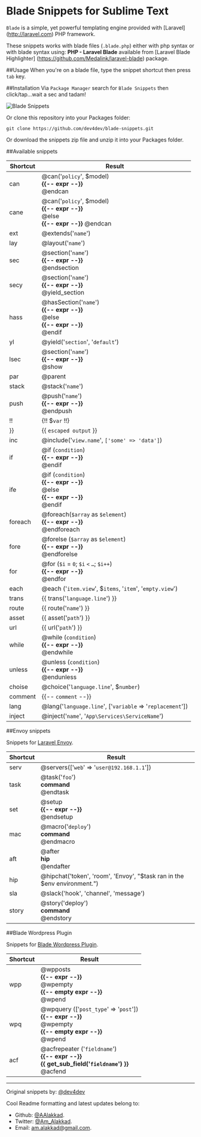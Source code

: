 # Blade Snippets for Sublime Text

`Blade` is a simple, yet powerful templating engine provided with [Laravel] (http://laravel.com) PHP framework.

These snippets works with blade files (`.blade.php`) either with php syntax or with blade syntax using: **PHP - Laravel Blade** available from [Laravel Blade Highlighter] (https://github.com/Medalink/laravel-blade) package.

##Usage
When you're on a blade file, type the snippet shortcut then press `tab` key.

##Installation
Via `Package Manager` search for `Blade Snippets` then click/tap…wait a sec and tadam!

![Blade Snippets](http://f.dev.mk.ua/files/dadbee44b4461b709d444951ba26f70f/file_51d27202c2a8b.png)

Or clone this repository into your Packages folder:

    git clone https://github.com/dev4dev/blade-snippets.git


Or download the snippets zip file and unzip it into your Packages folder.

##Available snippets

| Shortcut  | Result |
|-----------|--------|
| can       | @can('`policy`', $model) <br /> **{{-- expr --\}\}** <br /> @endcan |
| cane      | @can('`policy`', $model) <br /> **{{-- expr --\}\}** <br /> @else <br /> **{{-- expr --\}\}** @endcan |
| ext       | @extends('`name`') |
| lay       | @layout('`name`')  |
| sec       | @section('`name`') <br /> **{{-- expr --\}\}** <br /> @endsection    |
| secy      | @section('`name`') <br /> **{{-- expr --\}\}** <br /> @yield_section |
| hass      | @hasSection('`name`') <br /> **{{-- expr --\}\}** <br /> @else <br /> **{{-- expr --\}\}** <br /> @endif  |
| yl        | @yield('`section`', '`default`') |
| lsec      | @section('`name`') <br /> **{{-- expr --\}\}** <br /> @show |
| par       | @parent   |
| stack     | @stack('`name`')  |
| push      | @push('`name`') <br /> **{{-- expr --\}\}** <br /> @endpush    |
| !!        | {!! $`var` !!}    |
| }}        | {{ `escaped output` }}    |
| inc       | @include('`view.name`', `['some' => 'data']`)  |
| if        | @if (`condition`) <br /> **{{-- expr --\}\}** <br /> @endif   |
| ife       | @if (`condition`) <br /> **{{-- expr --\}\}** <br /> @else <br /> **{{-- expr --\}\}** <br /> @endif  |
| foreach   | @foreach(`$array` as `$element`) <br /> **{{-- expr --\}\}** <br /> @endforeach  |
| fore      | @forelse (`$array` as `$element`) <br /> **{{-- expr --\}\}** <br /> @endforelse  |
| for       | @for (`$i` = `0`; `$i` `<` `…`; `$i++`) <br /> **{{-- expr --\}\}** <br /> @endfor  |
| each      | @each ('`item.view`', $`items`, '`item`', '`empty.view`') |
| trans     | {{ trans('`language.line`') }}    |
| route     | {{ route('`name`') }} |
| asset     | {{ asset('`path`') }} |
| url       | {{ url('`path`') }}   |
| while     | @while (`condition`) <br /> **{{-- expr --\}\}** <br /> @endwhile  |
| unless    | @unless (`condition`) <br /> **{{-- expr --\}\}** <br /> @endunless  |
| choise    | @choice('`language.line`', $`number`)  |
| comment   | {{-- `comment` --}}   |
| lang      | @lang('`language.line`', ['`variable` => '`replacement`'])  |
| inject    | @inject('`name`', '`App\Services\ServiceName`') |


##Envoy snippets

Snippets for [Laravel Envoy](https://laravel.com/docs/5.2/envoy).

| Shortcut  | Result |
|-----------|--------|
| serv      | @servers(['`web`' => '`user@192.168.1.1`']) |
| task      | @task('`foo`') <br /> **command** <br /> @endtask    |
| set       | @setup <br /> **{{-- expr --\}\}** <br /> @endsetup    |
| mac       | @macro('`deploy`') <br /> **command** <br /> @endmacro    |
| aft       | @after<br /> **hip** <br /> @endafter    |
| hip       | @hipchat('token', 'room', 'Envoy', "$task ran in the $env environment.") |
| sla       | @slack('hook', 'channel', 'message') |
| story     | @story('deploy') <br /> **command** <br /> @endstory |


##Blade Wordpress Plugin

Snippets for [Blade Wordpress Plugin](https://it.wordpress.org/plugins/blade/).

| Shortcut  | Result |
|-----------|--------|
| wpp       | @wpposts<br /> **{{-- expr --\}\}**<br />@wpempty<br>**{{-- empty expr --\}\}**<br /> @wpend |
| wpq       | @wpquery (['`post_type`' => '`post`'])<br /> **{{-- expr --\}\}**<br />@wpempty<br>**{{-- empty expr --\}\}**<br /> @wpend |
| acf       | @acfrepeater ('`fieldname`')<br /> **{{-- expr --\}\}**<br />**{{ get_sub_field('`fieldname`') \}\}**<br /> @acfend |

---
Original snippets by:
[@dev4dev](https://github.com/dev4dev)

Cool Readme formatting and latest updates belong to:
* Github: [@AAlakkad](https://github.com/AAlakkad).
* Twitter: [@Am_Alakkad](https://twitter.com/Am_Alakkad).
* Email: [am.alakkad@gmail.com](mailto:am.alakkad@gmail.com).
